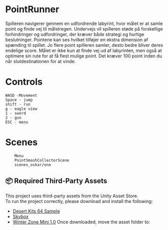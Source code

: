 # PointRunner

Spilleren navigerer gennem en udfordrende labyrint, hvor målet er at samle point og finde vej til målstregen. Undervejs vil spilleren støde på forskellige forhindringer og udfordringer, der kræver både strategi og hurtige beslutninger. Pointene kan ses hvilket tilføjer en ekstra dimension af spænding til spillet. Jo flere point spilleren samler, desto bedre bliver deres endelige score. Målet er ikke kun at finde vej ud af labyrinten, men også at optimere sin rute for at få flest mulige point. Det kræver 100 point inden du når slutdestinationen for at vinde.

# Controls

    WASD -Movement
    Space - jump
    shift - run
    g - eagle view
    1 - sword
    2 - gun
    ESC - menu

# Scenes

        Menu
        PointSmashCollectorScene
        scenes_oskar/one

## 📦 Required Third-Party Assets

This project uses third-party assets from the Unity Asset Store.  
To run the project correctly, please download and install the following:

- [Desert Kits 64 Sample](https://assetstore.unity.com/packages/3d/environments/landscapes/desert-kits-64-sample-86482)
- [Skybox](https://assetstore.unity.com/packages/2d/textures-materials/sky/3-skyboxes-25142)
- [Winter Zone Mini 1.0](https://assetstore.unity.com/packages/3d/environments/landscapes/winter-zone-mini-107583)
Once downloaded, move the asset folder to:
